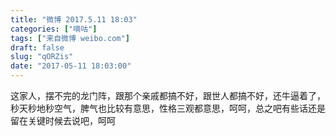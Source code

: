 ```yaml
---
title: "微博 2017.5.11 18:03"
categories: ["嘀咕"]
tags: ["来自微博 weibo.com"]
draft: false
slug: "qORZis"
date: "2017-05-11 18:03:00"
---
```


<p>这家人，摆不完的龙门阵，跟那个亲戚都搞不好，跟世人都搞不好，还牛逼着了，秒天秒地秒空气，脾气也比较有意思，性格三观都意思，呵呵，总之吧有些话还是留在关键时候去说吧，呵呵 ​​​​</p>
